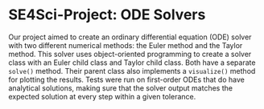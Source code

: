 # SE4Sci-Project: ODE Solvers

Our project aimed to create an ordinary differential equation (ODE) solver with two different numerical methods: the Euler method and the Taylor method. 
This solver uses object-oriented programming to create a solver class with an Euler child class and Taylor child class. Both have a separate `solve()` method. 
Their parent class also implements a `visualize()` method for plotting the results. Tests were run on first-order ODEs that do have analytical solutions, 
making sure that the solver output matches the expected solution at every step within a given tolerance.
